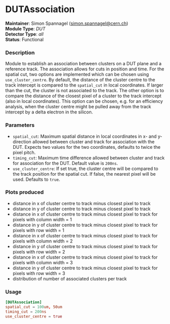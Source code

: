 # DUTAssociation
**Maintainer**: Simon Spannagel (simon.spannagel@cern.ch)  
**Module Type**: *DUT*  
**Detector Type**: *all*  
**Status**: Functional

### Description
Module to establish an association between clusters on a DUT plane and a reference track.
The association allows for cuts in position and time.
For the spatial cut, two options are implemented which can be chosen using `use_cluster_centre`.
By default, the distance of the cluster centre to the track intercept is compared to the `spatial_cut` in local coordinates. If larger than the cut, the cluster is not associated to the track.
The other option is to compare the distance of the closest pixel of a cluster to the track intercept (also in local coordinates).
This option can be chosen, e.g. for an efficiency analysis, when the cluster centre might be pulled away from the track intercept by a delta electron in the silicon.

### Parameters
* `spatial_cut`: Maximum spatial distance in local coordinates in x- and y-direction allowed between cluster and track for association with the DUT. Expects two values for the two coordinates, defaults to twice the pixel pitch.
* `timing_cut`: Maximum time difference allowed between cluster and track for association for the DUT. Default value is `200ns`.
* `use_cluster_centre`: If set true, the cluster centre will be compared to the track position for the spatial cut. If false, the nearest pixel will be used. Defaults to `true`.

### Plots produced
* distance in x of cluster centre to track minus closest pixel to track
* distance in y of cluster centre to track minus closest pixel to track
* distance in x of cluster centre to track minus closest pixel to track for pixels with column width = 1
* distance in y of cluster centre to track minus closest pixel to track for pixels with row width = 1
* distance in x of cluster centre to track minus closest pixel to track for pixels with column width = 2
* distance in y of cluster centre to track minus closest pixel to track for pixels with row width = 2
* distance in x of cluster centre to track minus closest pixel to track for pixels with column width = 3
* distance in y of cluster centre to track minus closest pixel to track for pixels with row width = 3
* distribution of number of associated clusters per track

### Usage
```toml
[DUTAssociation]
spatial_cut = 100um, 50um
timing_cut = 200ns
use_cluster_centre = true

```
